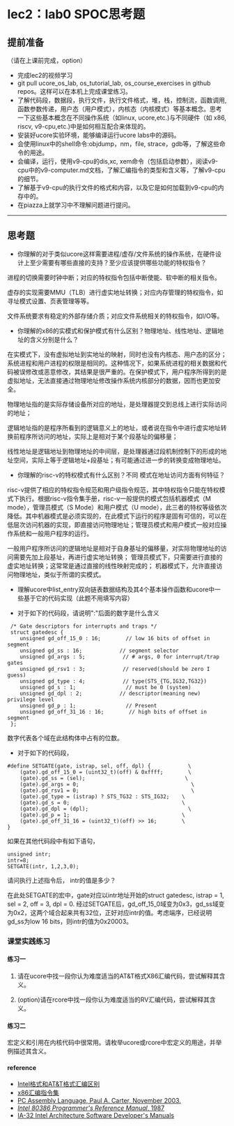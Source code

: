 # lec2：lab0 SPOC思考题

## **提前准备**
（请在上课前完成，option）

- 完成lec2的视频学习
- git pull ucore_os_lab, os_tutorial_lab, os_course_exercises  in github repos。这样可以在本机上完成课堂练习。
- 了解代码段，数据段，执行文件，执行文件格式，堆，栈，控制流，函数调用,函数参数传递，用户态（用户模式），内核态（内核模式）等基本概念。思考一下这些基本概念在不同操作系统（如linux, ucore,etc.)与不同硬件（如 x86, riscv, v9-cpu,etc.)中是如何相互配合来体现的。
- 安装好ucore实验环境，能够编译运行ucore labs中的源码。
- 会使用linux中的shell命令:objdump，nm，file, strace，gdb等，了解这些命令的用途。
- 会编译，运行，使用v9-cpu的dis,xc, xem命令（包括启动参数），阅读v9-cpu中的v9\-computer.md文档，了解汇编指令的类型和含义等，了解v9-cpu的细节。
- 了解基于v9-cpu的执行文件的格式和内容，以及它是如何加载到v9-cpu的内存中的。
- 在piazza上就学习中不理解问题进行提问。

---

## 思考题

- 你理解的对于类似ucore这样需要进程/虚存/文件系统的操作系统，在硬件设计上至少需要有哪些直接的支持？至少应该提供哪些功能的特权指令？

进程的切换需要时钟中断；对应的特权指令包括中断使能、软中断的相关指令。

虚存的实现需要MMU（TLB）进行虚实地址转换；对应内存管理的特权指令，如寻址模式设置、页表管理等等。

文件系统要求有稳定的外部存储介质；对应文件系统相关的特权指令，如I/O等。

- 你理解的x86的实模式和保护模式有什么区别？物理地址、线性地址、逻辑地址的含义分别是什么？

在实模式下，没有虚拟地址到实地址的映射，同时也没有内核态、用户态的区分；系统进程和用户进程的权限是相同的。这种情况下，如果系统进程的相关数据和代码被误修改或恶意修改，其结果是很严重的。在保护模式下，用户程序所得到的是虚拟地址，无法直接通过物理地址修改操作系统内核部分的数据，因而也更加安全。

物理地址指的是实际存储设备所对应的地址，是处理器提交到总线上进行实际访问的地址；

逻辑地址指的是程序所看到的逻辑意义上的地址，或者说在指令中进行虚实地址转换前程序所访问的地址，实际上是相对于某个段基址的偏移量；

线性地址是逻辑地址到物理地址的中间层，是处理器通过段机制控制下的形成的地址空间，实际上等于逻辑地址+段基址；有可能通过进一步的转换变成物理地址。

- 你理解的risc-v的特权模式有什么区别？不同 模式在地址访问方面有何特征？

risc-v提供了相应的特权指令规范和用户级指令规范，其中特权指令只能在特权模式下执行。根据risc-v指令集手册，risc-v一般提供的模式包括机器模式（M mode），管理员模式（S Mode）和用户模式（U mode），此三者的特权等级依次降低。其中机器模式是必须实现的，在此模式下运行的程序是固有可信的，可以在低层次访问机器的实现，即直接访问物理地址；管理员模式和用户模式一般对应操作系统和一般用户程序的运行。

一般用户程序所访问的逻辑地址是相对于自身基址的偏移量，对实际物理地址的访问需要先加上段基址，再进行虚实地址转换；
管理员模式下，只需要进行直接的虚实地址转换；这常常是通过直接的线性映射完成的；
机器模式下，允许直接访问物理地址，类似于所谓的实模式。

- 理解ucore中list_entry双向链表数据结构及其4个基本操作函数和ucore中一些基于它的代码实现（此题不用填写内容）

- 对于如下的代码段，请说明":"后面的数字是什么含义
```
 /* Gate descriptors for interrupts and traps */
 struct gatedesc {
    unsigned gd_off_15_0 : 16;        // low 16 bits of offset in segment
    unsigned gd_ss : 16;            // segment selector
    unsigned gd_args : 5;            // # args, 0 for interrupt/trap gates
    unsigned gd_rsv1 : 3;            // reserved(should be zero I guess)
    unsigned gd_type : 4;            // type(STS_{TG,IG32,TG32})
    unsigned gd_s : 1;                // must be 0 (system)
    unsigned gd_dpl : 2;            // descriptor(meaning new) privilege level
    unsigned gd_p : 1;                // Present
    unsigned gd_off_31_16 : 16;        // high bits of offset in segment
 };
```
数字代表各个域在此结构体中占有的位数。
- 对于如下的代码段，

```
#define SETGATE(gate, istrap, sel, off, dpl) {            \
    (gate).gd_off_15_0 = (uint32_t)(off) & 0xffff;        \
    (gate).gd_ss = (sel);                                \
    (gate).gd_args = 0;                                    \
    (gate).gd_rsv1 = 0;                                    \
    (gate).gd_type = (istrap) ? STS_TG32 : STS_IG32;    \
    (gate).gd_s = 0;                                    \
    (gate).gd_dpl = (dpl);                                \
    (gate).gd_p = 1;                                    \
    (gate).gd_off_31_16 = (uint32_t)(off) >> 16;        \
}
```
如果在其他代码段中有如下语句，
```
unsigned intr;
intr=8;
SETGATE(intr, 1,2,3,0);
```
请问执行上述指令后， intr的值是多少？

在此处SETGATE的宏中，gate对应以intr地址开始的struct gatedesc, istrap = 1, sel = 2, off = 3, dpl = 0.
经过SETGATE后，gd_off_15_0域变为0x3，gd_ss域变为0x2，这两个域合起来共有32位，正好对应intr的值。考虑端序，已经说明gd_ss为low 16 bits，则intr的值为0x20003。

### 课堂实践练习

#### 练习一

1. 请在ucore中找一段你认为难度适当的AT&T格式X86汇编代码，尝试解释其含义。

2. (option)请在rcore中找一段你认为难度适当的RV汇编代码，尝试解释其含义。

#### 练习二

宏定义和引用在内核代码中很常用。请枚举ucore或rcore中宏定义的用途，并举例描述其含义。

#### reference
 - [Intel格式和AT&T格式汇编区别](http://www.cnblogs.com/hdk1993/p/4820353.html)
 - [x86汇编指令集  ](http://hiyyp1234.blog.163.com/blog/static/67786373200981811422948/)
 - [PC Assembly Language, Paul A. Carter, November 2003.](https://pdos.csail.mit.edu/6.828/2016/readings/pcasm-book.pdf)
 - [*Intel 80386 Programmer's Reference Manual*, 1987](https://pdos.csail.mit.edu/6.828/2016/readings/i386/toc.htm)
 - [IA-32 Intel Architecture Software Developer's Manuals](http://www.intel.com/content/www/us/en/processors/architectures-software-developer-manuals.html)
